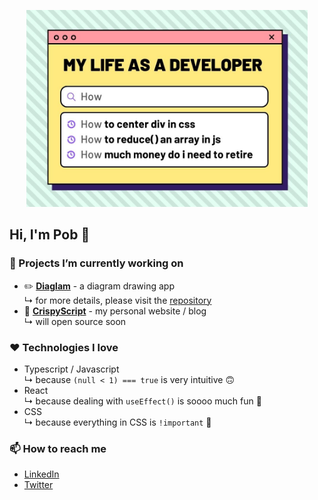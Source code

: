 <p align="center">
  <img alt="my quote" src="./pob_intro5.jpg" width="450" />
</p>

## Hi, I'm Pob 👻

### 🚧 Projects I’m currently working on

- ✏️ [**Diaglam**](https://draw.crispyscript.com) - a diagram drawing app  
  ↳ for more details, please visit the [repository](https://github.com/pobch/diaglam)
- 📗 [**CrispyScript**](https://crispyscript.com) - my personal website / blog  
  ↳ will open source soon

### ❤️ Technologies I love

- Typescript / Javascript  
  ↳ because `(null < 1) === true` is very intuitive 🙃
- React  
  ↳ because dealing with `useEffect()` is soooo much fun 🧨
- CSS  
  ↳ because everything in CSS is `!important` 🚀

### 📫 How to reach me

- [LinkedIn](https://www.linkedin.com/in/pob-ch-b2836baa)
- [Twitter](https://twitter.com/pob_ch)

<!--
**pobch/pobch** is a ✨ _special_ ✨ repository because its `README.md` (this file) appears on your GitHub profile.

Here are some ideas to get you started:

- 🔭 I’m currently working on ...
- 🌱 I’m currently learning ...
- 👯 I’m looking to collaborate on ...
- 🤔 I’m looking for help with ...
- 💬 Ask me about ...
- 📫 How to reach me: ...
- 😄 Pronouns: ...
- ⚡ Fun fact: ...
-->
